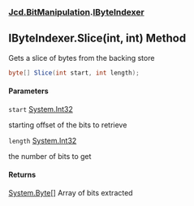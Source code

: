 ### [Jcd.BitManipulation](Jcd.BitManipulation.md 'Jcd.BitManipulation').[IByteIndexer](Jcd.BitManipulation.IByteIndexer.md 'Jcd.BitManipulation.IByteIndexer')

## IByteIndexer.Slice(int, int) Method

Gets a slice of bytes from the backing store

```csharp
byte[] Slice(int start, int length);
```
#### Parameters

<a name='Jcd.BitManipulation.IByteIndexer.Slice(int,int).start'></a>

`start` [System.Int32](https://docs.microsoft.com/en-us/dotnet/api/System.Int32 'System.Int32')

starting offset of the bits to retrieve

<a name='Jcd.BitManipulation.IByteIndexer.Slice(int,int).length'></a>

`length` [System.Int32](https://docs.microsoft.com/en-us/dotnet/api/System.Int32 'System.Int32')

the number of bits to get

#### Returns

[System.Byte](https://docs.microsoft.com/en-us/dotnet/api/System.Byte 'System.Byte')[[]](https://docs.microsoft.com/en-us/dotnet/api/System.Array 'System.Array')
Array of bits extracted